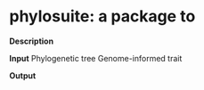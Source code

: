 # phylosuite: a package to 

**Description**

**Input**
Phylogenetic tree
Genome-informed trait

**Output** 
